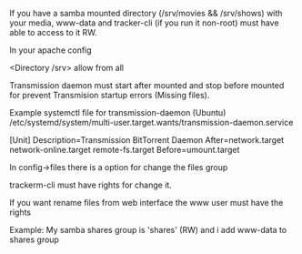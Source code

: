 If you have a samba mounted  directory (/srv/movies && /srv/shows) with your media, www-data and tracker-cli (if you run it non-root)
must have able to access to it RW.

In your apache config
 
<Directory /srv>
    allow from all
</Directory>


Transmission daemon must start after mounted and stop before mounted for prevent
Transmision startup errors (Missing files).

Example systemctl file for transmission-daemon (Ubuntu) 
/etc/systemd/system/multi-user.target.wants/transmission-daemon.service

[Unit]
Description=Transmission BitTorrent Daemon
After=network.target network-online.target remote-fs.target
Before=umount.target

In config->files there is a option for change the files group 

trackerm-cli must have rights for change it.

If you want rename files from web interface the www user must have the rights

Example: My samba shares group is 'shares' (RW) and i add www-data to shares group
